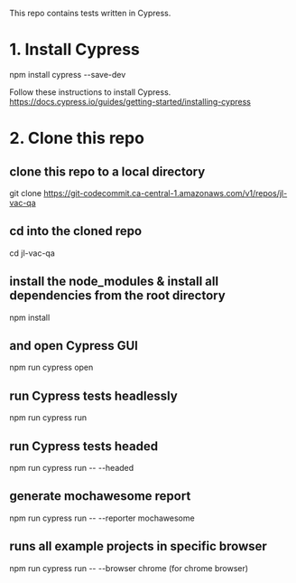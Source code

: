 This repo contains tests written in Cypress.

# 1. Install Cypress

npm install cypress --save-dev

Follow these instructions to install Cypress.
https://docs.cypress.io/guides/getting-started/installing-cypress


# 2. Clone this repo

## clone this repo to a local directory
git clone https://git-codecommit.ca-central-1.amazonaws.com/v1/repos/jl-vac-qa

## cd into the cloned repo
cd jl-vac-qa

## install the node_modules & install all dependencies from the root directory
npm install

## and open Cypress GUI
npm run cypress open

## run Cypress tests headlessly
npm run cypress run

## run Cypress tests headed
npm run cypress run -- --headed

## generate mochawesome report
npm run cypress run -- --reporter mochawesome

## runs all example projects in specific browser
npm run cypress run -- --browser chrome (for chrome browser)





